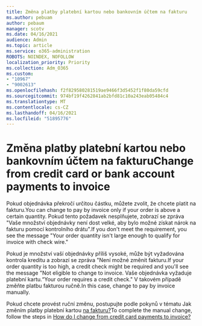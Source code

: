 ```yaml
---
title: Změna platby platební kartou nebo bankovním účtem na fakturu
ms.author: pebuam
author: pebaum
manager: scotv
ms.date: 04/16/2021
audience: Admin
ms.topic: article
ms.service: o365-administration
ROBOTS: NOINDEX, NOFOLLOW
localization_priority: Priority
ms.collection: Adm_O365
ms.custom:
- "10967"
- "9002613"
ms.openlocfilehash: f2f829580281519ae9466f3d5452f1f80da59cfd
ms.sourcegitcommit: 974bf19f4262841ab2bfd81c10a243eab05484c4
ms.translationtype: MT
ms.contentlocale: cs-CZ
ms.lasthandoff: 04/16/2021
ms.locfileid: "51895776"
---
```

# <a name="change-from-credit-card-or-bank-account-payments-to-invoice"></a><span data-ttu-id="11fcb-102">Změna platby platební kartou nebo bankovním účtem na fakturu</span><span class="sxs-lookup"><span data-stu-id="11fcb-102">Change from credit card or bank account payments to invoice</span></span>

<span data-ttu-id="11fcb-103">Pokud objednávka překročí určitou částku, můžete zvolit, že chcete platit na fakturu.</span><span class="sxs-lookup"><span data-stu-id="11fcb-103">You can change to pay by invoice only if your order is above a certain quantity.</span></span> <span data-ttu-id="11fcb-104">Pokud tento požadavek nesplňujete, zobrazí se zpráva "Vaše množství objednávky není dost velké, aby bylo možné získat nárok na fakturu pomocí kontrolního drátu".</span><span class="sxs-lookup"><span data-stu-id="11fcb-104">If you don't meet the requirement, you see the message "Your order quantity isn't large enough to qualify for invoice with check wire."</span></span> 

<span data-ttu-id="11fcb-105">Pokud je množství vaší objednávky příliš vysoké, může být vyžadována kontrola kreditu a zobrazí se zpráva "Není možné změnit fakturu.</span><span class="sxs-lookup"><span data-stu-id="11fcb-105">If your order quantity is too high, a credit check might be required and you'll see the message "Not eligible to change to invoice.</span></span> <span data-ttu-id="11fcb-106">Vaše objednávka vyžaduje platební kartu.“</span><span class="sxs-lookup"><span data-stu-id="11fcb-106">Your order requires a credit check."</span></span> <span data-ttu-id="11fcb-107">V takovém případě změňte platbu fakturou ručně.</span><span class="sxs-lookup"><span data-stu-id="11fcb-107">In this case, change to pay by invoice manually.</span></span> 

<span data-ttu-id="11fcb-108">Pokud chcete provést ruční změnu, postupujte podle pokynů v tématu Jak změním platby platební kartou [na fakturu?](https://docs.microsoft.com/alchemyinsights/how-do-i-change-from-credit-card-payments-to-invoice)</span><span class="sxs-lookup"><span data-stu-id="11fcb-108">To complete the manual change, follow the steps in [How do I change from credit card payments to invoice?](https://docs.microsoft.com/alchemyinsights/how-do-i-change-from-credit-card-payments-to-invoice)</span></span>